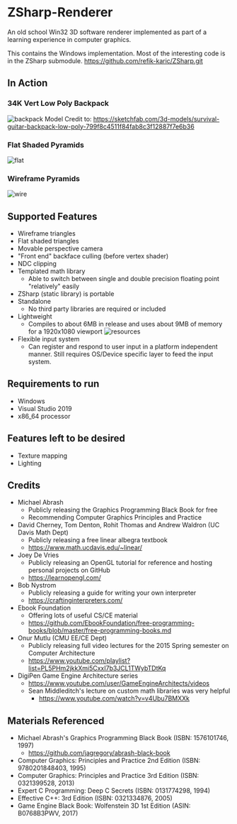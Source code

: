 # ZSharp-Renderer
An old school Win32 3D software renderer implemented as part of a learning experience in computer graphics.

This contains the Windows implementation. Most of the interesting code is in the ZSharp submodule.
https://github.com/refik-karic/ZSharp.git

## In Action
### 34K Vert Low Poly Backpack
![backpack]()
Model Credit to: https://sketchfab.com/3d-models/survival-guitar-backpack-low-poly-799f8c4511f84fab8c3f12887f7e6b36

### Flat Shaded Pyramids
![flat](https://user-images.githubusercontent.com/54491280/63645593-19ceef00-c6d0-11e9-97da-6d78acceb96a.png)

### Wireframe Pyramids
![wire](https://user-images.githubusercontent.com/54491280/63645597-1fc4d000-c6d0-11e9-82af-1c1d465523b5.png)

## Supported Features
- Wireframe triangles
- Flat shaded triangles
- Movable perspective camera
- "Front end" backface culling (before vertex shader)
- NDC clipping
- Templated math library
  - Able to switch between single and double precision floating point "relatively" easily
- ZSharp (static library) is portable
- Standalone
  - No third party libraries are required or included
- Lightweight
  - Compiles to about 6MB in release and uses about 9MB of memory for a 1920x1080 viewport
![resources](https://user-images.githubusercontent.com/54491280/63645734-cc07b600-c6d2-11e9-9c2a-bd26242b9fad.png)
- Flexible input system
  - Can register and respond to user input in a platform independent manner. Still requires OS/Device specific layer to feed the input system.

## Requirements to run
- Windows
- Visual Studio 2019
- x86_64 processor

## Features left to be desired
- Texture mapping
- Lighting

## Credits
- Michael Abrash
  - Publicly releasing the Graphics Programming Black Book for free
  - Recommending Computer Graphics Principles and Practice
- David Cherney, Tom Denton, Rohit Thomas and Andrew Waldron (UC Davis Math Dept)
  - Publicly releasing a free linear albegra textbook
  - https://www.math.ucdavis.edu/~linear/
- Joey De Vries
  - Publicly releasing an OpenGL tutorial for reference and hosting personal projects on GitHub
  - https://learnopengl.com/
- Bob Nystrom
  - Publicly releasing a guide for writing your own interpreter
  - https://craftinginterpreters.com/
- Ebook Foundation
  - Offering lots of useful CS/CE material
  - https://github.com/EbookFoundation/free-programming-books/blob/master/free-programming-books.md
- Onur Mutlu (CMU EE/CE Dept)
  - Publicly releasing full video lectures for the 2015 Spring semester on Computer Architecture
  - https://www.youtube.com/playlist?list=PL5PHm2jkkXmi5CxxI7b3JCL1TWybTDtKq
- DigiPen Game Engine Architecture series
  - https://www.youtube.com/user/GameEngineArchitects/videos
  - Sean Middleditch's lecture on custom math libraries was very helpful
    - https://www.youtube.com/watch?v=v4Ubu7BMXXk

## Materials Referenced
- Michael Abrash's Graphics Programming Black Book (ISBN: 1576101746, 1997)
  - https://github.com/jagregory/abrash-black-book
- Computer Graphics: Principles and Practice 2nd Edition (ISBN: 9780201848403, 1995)
- Computer Graphics: Principles and Practice 3rd Edition (ISBN: 0321399528, 2013)
- Expert C Programming: Deep C Secrets (ISBN: 0131774298, 1994)
- Effective C++: 3rd Edition (ISBN: 0321334876, 2005)
- Game Engine Black Book: Wolfenstein 3D 1st Edition (ASIN: B0768B3PWV, 2017)
